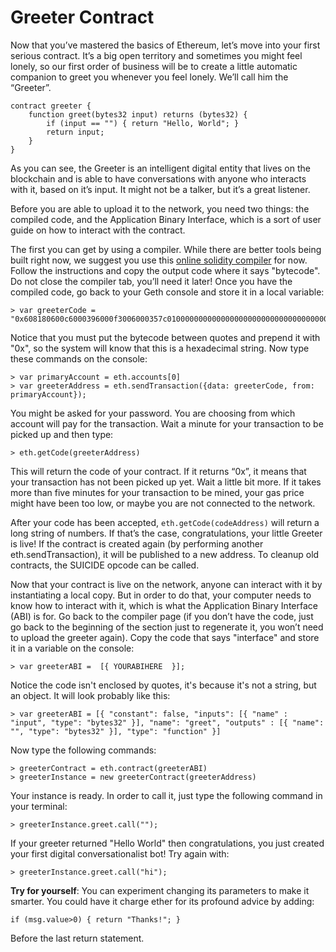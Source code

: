 # Greeter Contract

Now that you’ve mastered the basics of Ethereum, let’s move into your first serious contract. It’s a big open territory and sometimes you might feel lonely, so our first order of business will be to create a little automatic companion to greet you whenever you feel lonely. We’ll call him the “Greeter”.

```
contract greeter {
	function greet(bytes32 input) returns (bytes32) {
		if (input == "") { return "Hello, World"; }
		return input; 
	}
}
```

As you can see, the Greeter is an intelligent digital entity that lives on the blockchain and is able to have conversations with anyone who interacts with it, based on it’s input. It might not be a talker, but it’s a great listener.

Before you are able to upload it to the network, you need two things: the compiled code, and the Application Binary Interface, which is a sort of user guide on how to interact with the contract.

The first you can get by using a compiler. While there are better tools being built right now, we suggest you use this [online solidity compiler](https://chriseth.github.io/cpp-ethereum/) for now. Follow the instructions and copy the output code where it says "bytecode". Do not close the compiler tab, you’ll need it later! Once you have the compiled code, go back to your Geth console and store it in a local variable:

```
> var greeterCode = "0x608180600c6000396000f3006000357c010000000000000000000000000000000000000000000000000000000090048063e9ebeafe14602e57005b60376004356041565b8060005260206000f35b600060008214604e576075565b7f48656c6c6f2c20576f726c6400000000000000000000000000000000000000009050607c565b819050607c565b91905056"
```

Notice that you must put the bytecode between quotes and prepend it with "0x", so the system will know that this is a hexadecimal string. Now type these commands on the console:

```
> var primaryAccount = eth.accounts[0]
> var greeterAddress = eth.sendTransaction({data: greeterCode, from: primaryAccount}); 
```

You might be asked for your password. You are choosing from which account will pay for the transaction. Wait a minute for your transaction to be picked up and then type:

```
> eth.getCode(greeterAddress)
```

This will return the code of your contract. If it returns “0x”, it means that your transaction has not been picked up yet. Wait a little bit more. If it takes more than five minutes for your transaction to be mined, your gas price might have been too low, or maybe you are not connected to the network.

After your code has been accepted, `eth.getCode(codeAddress)` will return a long string of numbers. If that’s the case, congratulations, your little Greeter is live! If the contract is created again (by performing another eth.sendTransaction), it will be published to a new address. To cleanup old contracts, the SUICIDE opcode can be called.

Now that your contract is live on the network, anyone can interact with it by instantiating a local copy. But in order to do that, your computer needs to know how to interact with it, which is what the Application Binary Interface (ABI) is for. Go back to the compiler page (if you don’t have the code, just go back to the beginning of the section just to regenerate it, you won’t need to upload the greeter again). Copy the code that says "interface" and store it in a variable on the console:

`> var greeterABI =  [{ YOURABIHERE  }];`

Notice the code isn't enclosed by quotes, it's because it's not a string, but an object. It will look probably like this:

```
> var greeterABI = [{ "constant": false, "inputs": [{ "name" : "input", "type": "bytes32" }], "name": "greet", "outputs" : [{ "name": "", "type": "bytes32" }], "type": "function" }]
```

Now type the following commands:

```
> greeterContract = eth.contract(greeterABI)
> greeterInstance = new greeterContract(greeterAddress)
```

Your instance is ready. In order to call it, just type the following command in your terminal:

`> greeterInstance.greet.call("");`

If your greeter returned "Hello World" then congratulations, you just created your first digital conversationalist bot!  Try again with: 

`> greeterInstance.greet.call("hi");`

**Try for yourself**: You can experiment changing its parameters to make it smarter. You could have it charge ether for its profound advice by adding:

`if (msg.value>0) { return "Thanks!"; }`

Before the last return statement.
